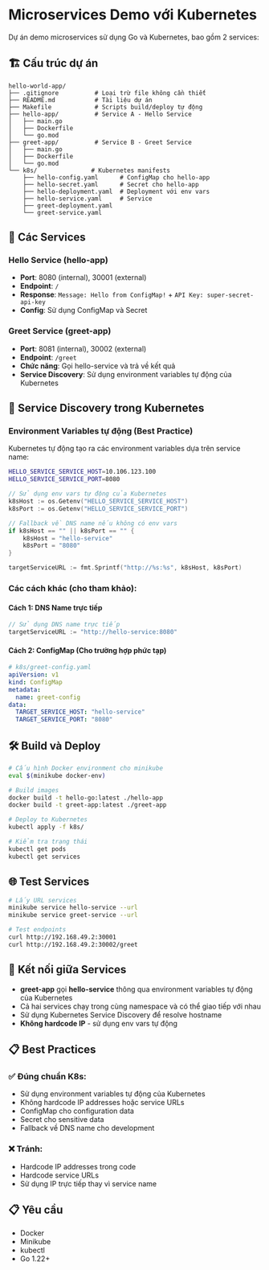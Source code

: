 # Microservices Demo với Kubernetes

Dự án demo microservices sử dụng Go và Kubernetes, bao gồm 2 services:

## 🏗️ Cấu trúc dự án

```
hello-world-app/
├── .gitignore          # Loại trừ file không cần thiết
├── README.md           # Tài liệu dự án
├── Makefile            # Scripts build/deploy tự động
├── hello-app/          # Service A - Hello Service
│   ├── main.go
│   ├── Dockerfile
│   └── go.mod
├── greet-app/          # Service B - Greet Service  
│   ├── main.go
│   ├── Dockerfile
│   └── go.mod
└── k8s/               # Kubernetes manifests
    ├── hello-config.yaml      # ConfigMap cho hello-app
    ├── hello-secret.yaml      # Secret cho hello-app
    ├── hello-deployment.yaml  # Deployment với env vars
    ├── hello-service.yaml     # Service
    ├── greet-deployment.yaml
    └── greet-service.yaml
```

## 🚀 Các Services

### Hello Service (hello-app)
- **Port**: 8080 (internal), 30001 (external)
- **Endpoint**: `/` 
- **Response**: `Message: Hello from ConfigMap!` + `API Key: super-secret-api-key`
- **Config**: Sử dụng ConfigMap và Secret

### Greet Service (greet-app)
- **Port**: 8081 (internal), 30002 (external)
- **Endpoint**: `/greet`
- **Chức năng**: Gọi hello-service và trả về kết quả
- **Service Discovery**: Sử dụng environment variables tự động của Kubernetes

## 🔗 Service Discovery trong Kubernetes

### Environment Variables tự động (Best Practice)
Kubernetes tự động tạo ra các environment variables dựa trên service name:
```bash
HELLO_SERVICE_SERVICE_HOST=10.106.123.100
HELLO_SERVICE_SERVICE_PORT=8080
```

```go
// Sử dụng env vars tự động của Kubernetes
k8sHost := os.Getenv("HELLO_SERVICE_SERVICE_HOST")
k8sPort := os.Getenv("HELLO_SERVICE_SERVICE_PORT")

// Fallback về DNS name nếu không có env vars
if k8sHost == "" || k8sPort == "" {
    k8sHost = "hello-service"
    k8sPort = "8080"
}

targetServiceURL := fmt.Sprintf("http://%s:%s", k8sHost, k8sPort)
```

### Các cách khác (cho tham khảo):

#### Cách 1: DNS Name trực tiếp
```go
// Sử dụng DNS name trực tiếp
targetServiceURL := "http://hello-service:8080"
```

#### Cách 2: ConfigMap (Cho trường hợp phức tạp)
```yaml
# k8s/greet-config.yaml
apiVersion: v1
kind: ConfigMap
metadata:
  name: greet-config
data:
  TARGET_SERVICE_HOST: "hello-service"
  TARGET_SERVICE_PORT: "8080"
```

## 🛠️ Build và Deploy

```bash
# Cấu hình Docker environment cho minikube
eval $(minikube docker-env)

# Build images
docker build -t hello-go:latest ./hello-app
docker build -t greet-app:latest ./greet-app

# Deploy to Kubernetes
kubectl apply -f k8s/

# Kiểm tra trạng thái
kubectl get pods
kubectl get services
```

## 🌐 Test Services

```bash
# Lấy URL services
minikube service hello-service --url
minikube service greet-service --url

# Test endpoints
curl http://192.168.49.2:30001
curl http://192.168.49.2:30002/greet
```

## 🔗 Kết nối giữa Services

- **greet-app** gọi **hello-service** thông qua environment variables tự động của Kubernetes
- Cả hai services chạy trong cùng namespace và có thể giao tiếp với nhau
- Sử dụng Kubernetes Service Discovery để resolve hostname
- **Không hardcode IP** - sử dụng env vars tự động

## 📋 Best Practices

### ✅ Đúng chuẩn K8s:
- Sử dụng environment variables tự động của Kubernetes
- Không hardcode IP addresses hoặc service URLs
- ConfigMap cho configuration data
- Secret cho sensitive data
- Fallback về DNS name cho development

### ❌ Tránh:
- Hardcode IP addresses trong code
- Hardcode service URLs
- Sử dụng IP trực tiếp thay vì service name

## 📋 Yêu cầu

- Docker
- Minikube
- kubectl
- Go 1.22+ 